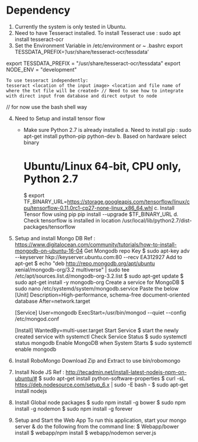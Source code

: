 ﻿

# Dependency

1. Currently the system is only tested in Ubuntu.
2. Need to have Tesseract installed.
   To install Tesseract use : sudo apt install tesseract-ocr
3. Set the Environment Variable in /etc/environment or ~ .bashrc
   export TESSDATA_PREFIX=’/usr/share/tesseract-ocr/tessdata’

export TESSDATA_PREFIX = "/usr/share/tesseract-ocr/tessdata"
export NODE_ENV = "development"

	To use tesseract independently:
	tesseract <location of the input image> <location and file name of where the txt file will be created> // Need to see how to integrate with direct input from database and direct output to node
  // for now use the bash shell way

4. Need to Setup and install tensor flow
	- Make sure Python 2.7 is already installed
	a. Need to install pip : sudo apt-get install python-pip python-dev
        b. Based on hardware select binary
        # Ubuntu/Linux 64-bit, CPU only, Python 2.7
        $ export TF_BINARY_URL=https://storage.googleapis.com/tensorflow/linux/cpu/tensorflow-0.11.0rc1-cp27-none-linux_x86_64.whl
        c. Install Tensor flow using pip
           pip install --upgrade $TF_BINARY_URL
        d. Check tensorflow is installed in location 
           /usr/local/lib/python2.7/dist-packages/tensorflow

5. Setup and install Mongo DB
    Ref : https://www.digitalocean.com/community/tutorials/how-to-install-mongodb-on-ubuntu-16-04
    Get Mongodb repo Key 
    $ sudo apt-key adv --keyserver hkp://keyserver.ubuntu.com:80 --recv EA312927
    Add to apt-get
    $ echo "deb http://repo.mongodb.org/apt/ubuntu xenial/mongodb-org/3.2 multiverse" | sudo tee /etc/apt/sources.list.d/mongodb-org-3.2.list
    $ sudo apt-get update
    $ sudo apt-get install -y mongodb-org
    Create a service for MongoDB
    $ sudo nano /etc/systemd/system/mongodb.service 
    Paste the below
	[Unit]
	Description=High-performance, schema-free document-oriented database
	After=network.target
	
	[Service]
	User=mongodb
	ExecStart=/usr/bin/mongod --quiet --config /etc/mongod.conf
	
	[Install]
	WantedBy=multi-user.target
    Start Service 
    $ start the newly created service with systemctl
    Check Service Status 
    $ sudo systemctl status mongodb
    Enable MongoDB when System Starts 
    $ sudo systemctl enable mongodb
6. Install RoboMongo
   Download Zip and Extract to use bin/robomongo
7. Install Node JS
   Ref : http://tecadmin.net/install-latest-nodejs-npm-on-ubuntu/#
	$ sudo apt-get install python-software-properties
	$ curl -sL https://deb.nodesource.com/setup_6.x | sudo -E bash -
	$ sudo apt-get install nodejs
8. Install Global node packages
	$ sudo npm install -g bower
	$ sudo npm install -g nodemon
	$ sudo npm install -g forever 
7. Setup and Start the Web App
	To run this application, start your mongo server & 
	do the following from the command line:
	$ Webapp/bower install
	$ webapp/npm install
	$ webapp/nodemon server.js




